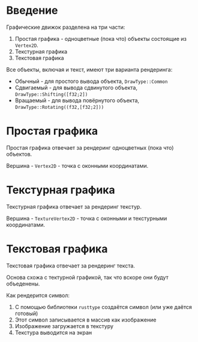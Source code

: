 # Введение

Графические движок разделена на три части:
1. Простая графика - одноцветные (пока что) объекты состоящие из `Vertex2D`.
2. Текстурная графика
3. Текстовая графика

Все объекты, включая и текст, имеют три варианта рендеринга:
 - Обычный - для простого вывода объекта, `DrawType::Common`
 - Сдвигаемый - для вывода сдвинутого объекта, `DrawType::Shifting([f32;2])`
 - Вращаемый - для вывода повёрнутого объекта, `DrawType::Rotating((f32,[f32;2]))`

# Простая графика

Простая графика отвечает за рендеринг одноцветных (пока что) объектов.

Вершина - `Vertex2D` - точка с оконными координатами.

# Текстурная графика

Текстурная графика отвечает за рендеринг текстур.

Вершина - `TextureVertex2D` - точка с оконными и текстурными координатами.

# Текстовая графика

Текстовая графика отвечает за рендеринг текста.

Основа схожа с тектурной графикой, так что вскоре они будут объеденены.

Как рендерится символ:
1. С помощью библиотеки `rusttype` создаётся символ (или уже даётся готовый)
2. Этот символ записывается в массив как изображение
3. Изображение загружается в текстуру
4. Текстура выводится на экран